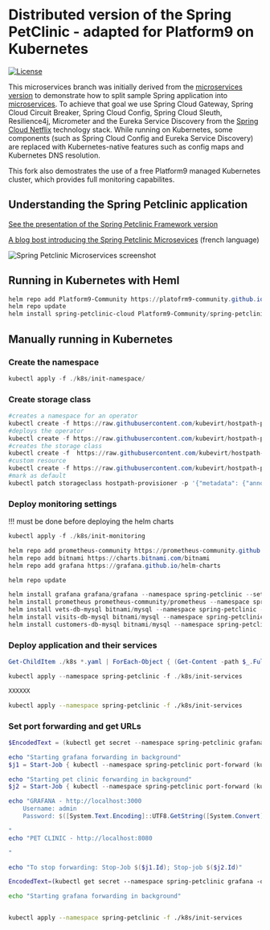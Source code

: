 # Distributed version of the Spring PetClinic - adapted for Platform9 on Kubernetes

[![License](https://img.shields.io/badge/License-Apache%202.0-blue.svg)](https://opensource.org/licenses/Apache-2.0)

This microservices branch was initially derived from the [microservices version](https://github.com/spring-petclinic/spring-petclinic-microservices) to demonstrate how to split sample Spring application into [microservices](http://www.martinfowler.com/articles/microservices.html).
To achieve that goal we use Spring Cloud Gateway, Spring Cloud Circuit Breaker, Spring Cloud Config, Spring Cloud Sleuth, Resilience4j, Micrometer and the Eureka Service Discovery from the [Spring Cloud Netflix](https://github.com/spring-cloud/spring-cloud-netflix) technology stack. While running on Kubernetes, some components (such as Spring Cloud Config and Eureka Service Discovery) are replaced with Kubernetes-native features such as config maps and Kubernetes DNS resolution.

This fork also demostrates the use of a free Platform9 managed Kubernetes cluster, which provides full monitoring capabilites.

## Understanding the Spring Petclinic application

[See the presentation of the Spring Petclinic Framework version](http://fr.slideshare.net/AntoineRey/spring-framework-petclinic-sample-application)

[A blog bost introducing the Spring Petclinic Microsevices](http://javaetmoi.com/2018/10/architecture-microservices-avec-spring-cloud/) (french language)

![Spring Petclinic Microservices screenshot](./docs/application-screenshot.png?lastModify=1596391473)

## Running in Kubernetes with Heml

```powershell
helm repo add Platform9-Community https://platofrm9-community.github.io/helm-charts
helm repo update
helm install spring-petclinic-cloud Platform9-Community/spring-petclinic-cloud
```

## Manually running in Kubernetes

### Create the namespace

```powershell
kubectl apply -f ./k8s/init-namespace/
```

### Create storage class

```powershell
#creates a namespace for an operator
kubectl create -f https://raw.githubusercontent.com/kubevirt/hostpath-provisioner-operator/master/deploy/namespace.yaml
#deploys the operator
kubectl create -f https://raw.githubusercontent.com/kubevirt/hostpath-provisioner-operator/master/deploy/operator.yaml -n hostpath-provisioner
#creates the storage class
kubectl create -f  https://raw.githubusercontent.com/kubevirt/hostpath-provisioner-operator/main/deploy/storageclass-wffc.yaml
#custom resource
kubectl create -f https://raw.githubusercontent.com/kubevirt/hostpath-provisioner-operator/master/deploy/hostpathprovisioner_cr.yaml -n hostpath-provisioner
#mark as default
kubectl patch storageclass hostpath-provisioner -p '{"metadata": {"annotations":{"storageclass.kubernetes.io/is-default-class":"true"}}}'
```

### Deploy monitoring settings

!!! must be done before deploying the helm charts

```powershell
kubectl apply -f ./k8s/init-monitoring
```

```powershell
helm repo add prometheus-community https://prometheus-community.github.io/helm-charts
helm repo add bitnami https://charts.bitnami.com/bitnami
helm repo add grafana https://grafana.github.io/helm-charts

helm repo update

helm install grafana grafana/grafana --namespace spring-petclinic --set sidecar.dashboards.enabled=true --set sidecar.datasources.enabled=true
helm install prometheus prometheus-community/prometheus --namespace spring-petclinic
helm install vets-db-mysql bitnami/mysql --namespace spring-petclinic --version 6.14.3 --set db.name=service_instance_db
helm install visits-db-mysql bitnami/mysql --namespace spring-petclinic  --version 6.14.3 --set db.name=service_instance_db
helm install customers-db-mysql bitnami/mysql --namespace spring-petclinic  --version 6.14.3 --set db.name=service_instance_db
```

### Deploy application and their services

```powershell
Get-ChildItem ./k8s *.yaml | ForEach-Object { (Get-Content -path $_.FullName -Raw | kubectl apply --namespace spring-petclinic -f - }

kubectl apply --namespace spring-petclinic -f ./k8s/init-services
```

```bash
XXXXXX

kubectl apply --namespace spring-petclinic -f ./k8s/init-services
```

### Set port forwarding and get URLs

```powershell
$EncodedText = (kubectl get secret --namespace spring-petclinic grafana -o jsonpath="{.data.admin-password}")

echo "Starting grafana forwarding in background"
$j1 = Start-Job { kubectl --namespace spring-petclinic port-forward (kubectl get pods --namespace spring-petclinic -l "app.kubernetes.io/name=grafana,app.kubernetes.io/instance=grafana" -o jsonpath="{.items[0].metadata.name}") 3000 }

echo "Starting pet clinic forwarding in background"
$j2 = Start-Job { kubectl --namespace spring-petclinic port-forward (kubectl get pods --namespace spring-petclinic -l "app=api-gateway" -o jsonpath="{.items[0].metadata.name}") 8080 }

echo "GRAFANA - http://localhost:3000
    Username: admin
    Password: $([System.Text.Encoding]::UTF8.GetString([System.Convert]::FromBase64String($EncodedText)))

"
echo "PET CLINIC - http://localhost:8080

"

echo "To stop forwarding: Stop-Job $($j1.Id); Stop-job $($j2.Id)"
```

```bash
EncodedText=(kubectl get secret --namespace spring-petclinic grafana -o jsonpath="{.data.admin-password}")

echo "Starting grafana forwarding in background"


kubectl apply --namespace spring-petclinic -f ./k8s/init-services

```
